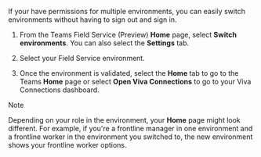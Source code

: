 If your have permissions for multiple environments, you can easily switch environments without having to sign out and sign in.

1. From the Teams Field Service (Preview) **Home** page, select **Switch environments**. You can also select the **Settings** tab.

1. Select your Field Service environment.

1. Once the environment is validated, select the **Home** tab to go to the Teams **Home** page or select **Open Viva Connections** to go to your Viva Connections dashboard.

> [!NOTE]
> Depending on your role in the environment, your **Home** page might look different. For example, if you're a frontline manager in one environment and a frontline worker in the environment you switched to, the new environment shows your frontline worker options.